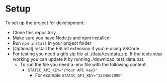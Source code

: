 # Setup
To set up the project for development:
- Clone this repository
- Make sure you have Node.js and npm installed
- Run `npm install` in your project folder
- \[Optional\] Install the ESLint extension if you're using VSCode
- For testing you need a gtfs zip file at ./data/testdata.zip. If the tests stop working you can update it by running ./download_test_data.bat.
  - To run the file you need a .env file with the following content:
    - `STATIC_API_KEY="{Your API key}"`
      - For example `STATIC_API_KEY="1234567890"`
